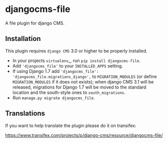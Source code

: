 djangocms-file
==============

A file plugin for django CMS.


Installation
------------

This plugin requires `django CMS` 3.0 or higher to be properly installed.

* In your projects `virtualenv`_, run ``pip install djangocms-file``.
* Add ``'djangocms_file'`` to your ``INSTALLED_APPS`` setting.
* If using Django 1.7 add ``'djangocms_file': 'djangocms_file.migrations_django',``
  to ``MIGRATION_MODULES``  (or define ``MIGRATION_MODULES`` if it does not exists);
  when django CMS 3.1 will be released, migrations for Django 1.7 will be moved
  to the standard location and the south-style ones to ``south_migrations``.
* Run ``manage.py migrate djangocms_file``.


Translations
------------

If you want to help translate the plugin please do it on transifex:

https://www.transifex.com/projects/p/django-cms/resource/djangocms-file/

